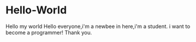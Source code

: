 # Hello-World
Hello my world
Hello everyone,i'm a newbee in here,i'm a student.
i want to become a programmer!
Thank you.
